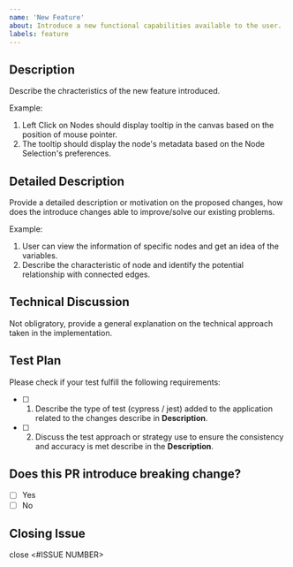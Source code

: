 ```yaml
---
name: 'New Feature'
about: Introduce a new functional capabilities available to the user.
labels: feature
---
```


## Description

Describe the chracteristics of the new feature introduced.

Example:

1. Left Click on Nodes should display tooltip in the canvas based on the position of mouse pointer.
2. The tooltip should display the node's metadata based on the Node Selection's preferences.

## Detailed Description

Provide a detailed description or motivation on the proposed changes, how does the introduce changes able to
improve/solve our existing problems.

Example:

1. User can view the information of specific nodes and get an idea of the variables.
2. Describe the characteristic of node and identify the potential relationship with connected edges.

## Technical Discussion

Not obligratory, provide a general explanation on the technical approach taken in the implementation.

## Test Plan

Please check if your test fulfill the following requirements:

- [ ] 1. Describe the type of test (cypress / jest) added to the application related to the changes describe in **Description**.
- [ ] 2. Discuss the test approach or strategy use to ensure the consistency and accuracy is met describe in the **Description**.

## Does this PR introduce breaking change?

- [ ] Yes
- [ ] No

## Closing Issue

close <#ISSUE NUMBER>
